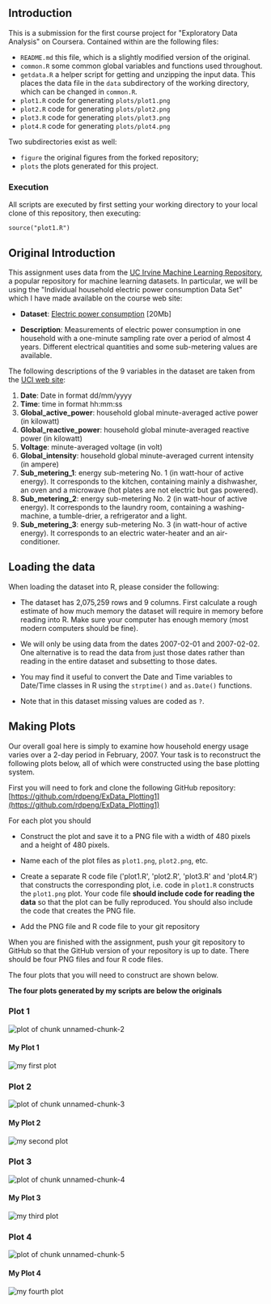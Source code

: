 ## Introduction

This is a submission for the first course project for 
"Exploratory Data Analysis" on Coursera. Contained within are the following
files:

* `README.md` this file, which is a slightly modified version of the original.
* `common.R` some common global variables and functions used throughout.
* `getdata.R` a helper script for getting and unzipping the input data. This
  places the data file in the `data` subdirectory of the working directory,
  which can be changed in `common.R`.
* `plot1.R` code for generating `plots/plot1.png`
* `plot2.R` code for generating `plots/plot2.png`
* `plot3.R` code for generating `plots/plot3.png`
* `plot4.R` code for generating `plots/plot4.png`

Two subdirectories exist as well:

* `figure` the original figures from the forked repository;
* `plots` the plots generated for this project.

### Execution

All scripts are executed by first setting your working directory to your
local clone of this repository, then executing:

    source("plot1.R")
    


## Original Introduction

This assignment uses data from
the <a href="http://archive.ics.uci.edu/ml/">UC Irvine Machine
Learning Repository</a>, a popular repository for machine learning
datasets. In particular, we will be using the "Individual household
electric power consumption Data Set" which I have made available on
the course web site:


* <b>Dataset</b>: <a href="https://d396qusza40orc.cloudfront.net/exdata%2Fdata%2Fhousehold_power_consumption.zip">Electric power consumption</a> [20Mb]

* <b>Description</b>: Measurements of electric power consumption in
one household with a one-minute sampling rate over a period of almost
4 years. Different electrical quantities and some sub-metering values
are available.


The following descriptions of the 9 variables in the dataset are taken
from
the <a href="https://archive.ics.uci.edu/ml/datasets/Individual+household+electric+power+consumption">UCI
web site</a>:

<ol>
<li><b>Date</b>: Date in format dd/mm/yyyy </li>
<li><b>Time</b>: time in format hh:mm:ss </li>
<li><b>Global_active_power</b>: household global minute-averaged active power (in kilowatt) </li>
<li><b>Global_reactive_power</b>: household global minute-averaged reactive power (in kilowatt) </li>
<li><b>Voltage</b>: minute-averaged voltage (in volt) </li>
<li><b>Global_intensity</b>: household global minute-averaged current intensity (in ampere) </li>
<li><b>Sub_metering_1</b>: energy sub-metering No. 1 (in watt-hour of active energy). It corresponds to the kitchen, containing mainly a dishwasher, an oven and a microwave (hot plates are not electric but gas powered). </li>
<li><b>Sub_metering_2</b>: energy sub-metering No. 2 (in watt-hour of active energy). It corresponds to the laundry room, containing a washing-machine, a tumble-drier, a refrigerator and a light. </li>
<li><b>Sub_metering_3</b>: energy sub-metering No. 3 (in watt-hour of active energy). It corresponds to an electric water-heater and an air-conditioner.</li>
</ol>

## Loading the data





When loading the dataset into R, please consider the following:

* The dataset has 2,075,259 rows and 9 columns. First
calculate a rough estimate of how much memory the dataset will require
in memory before reading into R. Make sure your computer has enough
memory (most modern computers should be fine).

* We will only be using data from the dates 2007-02-01 and
2007-02-02. One alternative is to read the data from just those dates
rather than reading in the entire dataset and subsetting to those
dates.

* You may find it useful to convert the Date and Time variables to
Date/Time classes in R using the `strptime()` and `as.Date()`
functions.

* Note that in this dataset missing values are coded as `?`.


## Making Plots

Our overall goal here is simply to examine how household energy usage
varies over a 2-day period in February, 2007. Your task is to
reconstruct the following plots below, all of which were constructed
using the base plotting system.

First you will need to fork and clone the following GitHub repository:
[https://github.com/rdpeng/ExData_Plotting1](https://github.com/rdpeng/ExData_Plotting1)


For each plot you should

* Construct the plot and save it to a PNG file with a width of 480
pixels and a height of 480 pixels.

* Name each of the plot files as `plot1.png`, `plot2.png`, etc.

* Create a separate R code file ('plot1.R', 'plot2.R', 'plot3.R' and 'plot4.R') that
constructs the corresponding plot, i.e. code in `plot1.R` constructs
the `plot1.png` plot. Your code file **should include code for reading
the data** so that the plot can be fully reproduced. You should also
include the code that creates the PNG file.

* Add the PNG file and R code file to your git repository

When you are finished with the assignment, push your git repository to
GitHub so that the GitHub version of your repository is up to
date. There should be four PNG files and four R code files.


The four plots that you will need to construct are shown below. 

**The four plots generated by my scripts are below the originals**

### Plot 1

![plot of chunk unnamed-chunk-2](figure/unnamed-chunk-2.png) 

#### My Plot 1

![my first plot](plot1.png)

### Plot 2

![plot of chunk unnamed-chunk-3](figure/unnamed-chunk-3.png) 

#### My Plot 2

![my second plot](plot2.png)

### Plot 3

![plot of chunk unnamed-chunk-4](figure/unnamed-chunk-4.png) 

#### My Plot 3

![my third plot](plot3.png)

### Plot 4

![plot of chunk unnamed-chunk-5](figure/unnamed-chunk-5.png) 

#### My Plot 4

![my fourth plot](plot4.png)

